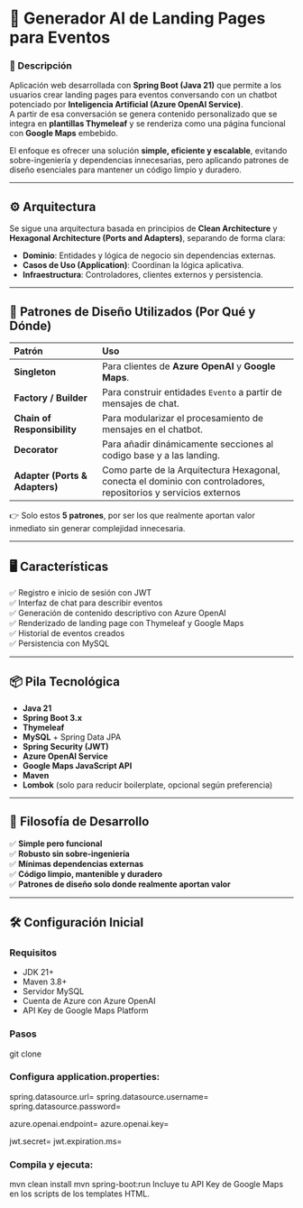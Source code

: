 # 📱 Generador AI de Landing Pages para Eventos

### 📝 Descripción

Aplicación web desarrollada con **Spring Boot (Java 21)** que permite a los usuarios crear landing pages para eventos conversando con un chatbot potenciado por **Inteligencia Artificial (Azure OpenAI Service)**.  
A partir de esa conversación se genera contenido personalizado que se integra en **plantillas Thymeleaf** y se renderiza como una página funcional con **Google Maps** embebido.

El enfoque es ofrecer una solución **simple, eficiente y escalable**, evitando sobre-ingeniería y dependencias innecesarias, pero aplicando patrones de diseño esenciales para mantener un código limpio y duradero.

---

## ⚙️ Arquitectura

Se sigue una arquitectura basada en principios de **Clean Architecture** y **Hexagonal Architecture (Ports and Adapters)**, separando de forma clara:

- **Dominio**: Entidades y lógica de negocio sin dependencias externas.
- **Casos de Uso (Application)**: Coordinan la lógica aplicativa.
- **Infraestructura**: Controladores, clientes externos y persistencia.

---

## 📐 Patrones de Diseño Utilizados (Por Qué y Dónde)

| Patrón                    | Uso                                                              |
|:--------------------------|:-----------------------------------------------------------------|
| **Singleton**              | Para clientes de **Azure OpenAI** y **Google Maps**.             |
| **Factory / Builder**      | Para construir entidades `Evento` a partir de mensajes de chat.  |
| **Chain of Responsibility**| Para modularizar el procesamiento de mensajes en el chatbot.     |
| **Decorator**              | Para añadir dinámicamente secciones al codigo base y a las landing. |
|**Adapter (Ports & Adapters)**  |	Como parte de la Arquitectura Hexagonal, conecta el dominio con controladores, repositorios y servicios externos|

👉 Solo estos **5 patrones**, por ser los que realmente aportan valor inmediato sin generar complejidad innecesaria.

---

## 🖥️ Características

✅ Registro e inicio de sesión con JWT  
✅ Interfaz de chat para describir eventos  
✅ Generación de contenido descriptivo con Azure OpenAI  
✅ Renderizado de landing page con Thymeleaf y Google Maps  
✅ Historial de eventos creados  
✅ Persistencia con MySQL  

---

## 📦 Pila Tecnológica

- **Java 21**
- **Spring Boot 3.x**
- **Thymeleaf**
- **MySQL** + Spring Data JPA
- **Spring Security (JWT)**
- **Azure OpenAI Service**
- **Google Maps JavaScript API**
- **Maven**
- **Lombok** (solo para reducir boilerplate, opcional según preferencia)

---

## 📑 Filosofía de Desarrollo

✅ **Simple pero funcional**  
✅ **Robusto sin sobre-ingeniería**  
✅ **Mínimas dependencias externas**  
✅ **Código limpio, mantenible y duradero**  
✅ **Patrones de diseño solo donde realmente aportan valor**

---

## 🛠️ Configuración Inicial

### Requisitos

- JDK 21+
- Maven 3.8+
- Servidor MySQL
- Cuenta de Azure con Azure OpenAI
- API Key de Google Maps Platform

### Pasos

git clone <URL>

### Configura application.properties:

spring.datasource.url=
spring.datasource.username=
spring.datasource.password=

azure.openai.endpoint=
azure.openai.key=

jwt.secret=
jwt.expiration.ms=

### Compila y ejecuta:


mvn clean install
mvn spring-boot:run
Incluye tu API Key de Google Maps en los scripts de los templates HTML.